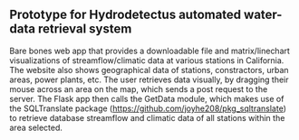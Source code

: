 Prototype for Hydrodetectus automated water-data retrieval system
------------------------------------------------------------------

Bare bones web app that provides a downloadable file and matrix/linechart visualizations of streamflow/climatic data at various stations in California. The website also shows geographical data of stations, constractors, urban areas, power plants, etc. The user retrieves data visually, by dragging their mouse across an area on the map, which sends a post request to the server. The Flask app then calls the GetData module, which makes use of the SQLTranslate package (https://github.com/joyhe208/pkg_sqltranslate) to retrieve database streamflow and climatic data of all stations within the area selected.


